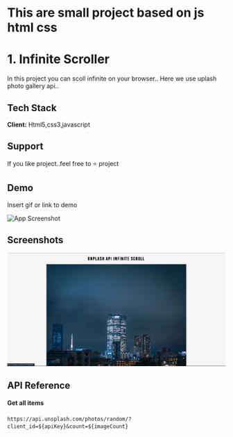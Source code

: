 # This are small project based on js html css


# 1. Infinite Scroller

In this project you can scoll infinite on your browser..
Here we use uplash photo gallery api..



## Tech Stack

**Client:** Html5,css3,javascript




## Support

If you like project..feel free to ⭐ project


## Demo

Insert gif or link to demo

![App Screenshot](https://github.com/Mayurkukde84/js_projects/blob/main/infinite_scroller/gif/Untitled%20video%20-%20Made%20with%20Clipchamp%20(1).gif?raw=true)
## Screenshots

![App Screenshot](https://github.com/Mayurkukde84/js_projects/blob/main/infinite_scroller/screenshot/Screenshot%202022-10-19%20115609.png)


## API Reference

#### Get all items

```https://api.unsplash.com/photos/random/?client_id=${apiKey}&count=${imageCount}```
